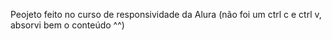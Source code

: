 Peojeto feito no curso de responsividade da Alura (não foi um ctrl c e ctrl v, absorvi bem o conteúdo ^^)
